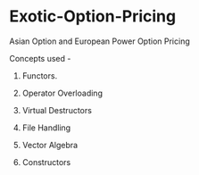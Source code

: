# Exotic-Option-Pricing
Asian Option and European Power Option Pricing

Concepts used -
1. Functors.

2. Operator Overloading

3. Virtual Destructors

4. File Handling

5. Vector Algebra

6. Constructors
